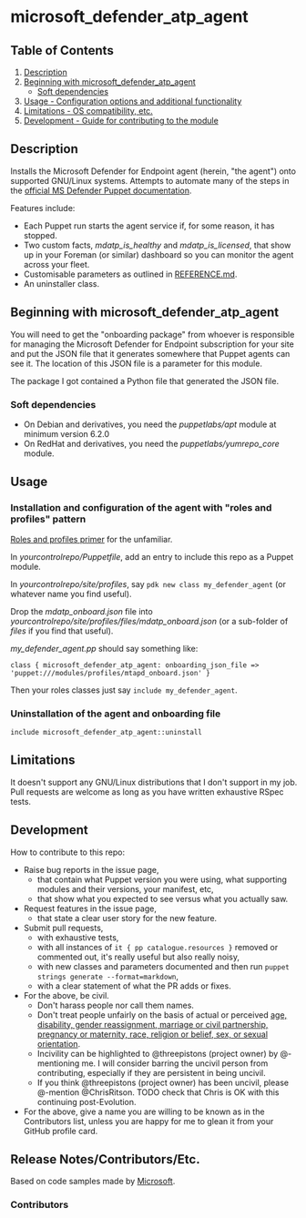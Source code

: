 # microsoft_defender_atp_agent

## Table of Contents

1. [Description](#description)
1. [Beginning with microsoft_defender_atp_agent](#beginning-with-microsoft_defender_atp_agent)
   - [Soft dependencies](#soft-dependencies)
1. [Usage - Configuration options and additional functionality](#usage)
1. [Limitations - OS compatibility, etc.](#limitations)
1. [Development - Guide for contributing to the module](#development)

## Description

Installs the Microsoft Defender for Endpoint agent (herein, "the agent") onto supported GNU/Linux systems.  Attempts to automate many of the steps in the [official MS Defender Puppet documentation][1].

Features include:
- Each Puppet run starts the agent service if, for some reason, it has stopped.
- Two custom facts, *mdatp_is_healthy* and *mdatp_is_licensed*, that show up in your Foreman (or similar) dashboard so you can monitor the agent across your fleet.
- Customisable parameters as outlined in [REFERENCE.md](REFERENCE.md).
- An uninstaller class.

##  Beginning with microsoft_defender_atp_agent

You will need to get the "onboarding package" from whoever is responsible for managing the Microsoft Defender for Endpoint subscription for your site and put the JSON file that it generates somewhere that Puppet agents can see it. The location of this JSON file is a parameter for this module.

The package I got contained a Python file that generated the JSON file. 

### Soft dependencies

- On Debian and derivatives, you need the *puppetlabs/apt* module at minimum version 6.2.0
- On RedHat and derivatives, you need the *puppetlabs/yumrepo_core* module.

## Usage

### Installation and configuration of the agent with "roles and profiles" pattern

[Roles and profiles primer][1] for the unfamiliar.

In *yourcontrolrepo/Puppetfile*, add an entry to include this repo as a Puppet module.

In *yourcontrolrepo/site/profiles*, say `pdk new class my_defender_agent` (or whatever name you find useful).

Drop the *mdatp_onboard.json* file into *yourcontrolrepo/site/profiles/files/mdatp_onboard.json* (or a sub-folder of *files* if you find that useful).

*my_defender_agent.pp* should say something like:

```
class { microsoft_defender_atp_agent: onboarding_json_file => 'puppet:///modules/profiles/mtapd_onboard.json' }
```

Then your roles classes just say `include my_defender_agent`.

### Uninstallation of the agent and onboarding file

```
include microsoft_defender_atp_agent::uninstall
```

## Limitations

It doesn't support any GNU/Linux distributions that I don't support in my job. Pull requests are welcome as long as you have written exhaustive RSpec tests.

## Development

How to contribute to this repo:
- Raise bug reports in the issue page,
  - that contain what Puppet version you were using, what supporting modules and their versions, your manifest, etc,
  - that show what you expected to see versus what you actually saw.
- Request features in the issue page,
  - that state a clear user story for the new feature.
- Submit pull requests,
  - with exhaustive tests,
  - with all instances of `it { pp catalogue.resources }` removed or commented out, it's really useful but also really noisy,
  - with new classes and parameters documented and then run `puppet strings generate --format=markdown`,
  - with a clear statement of what the PR adds or fixes.
- For the above, be civil.
  - Don't harass people nor call them names.
  - Don't treat people unfairly on the basis of actual or perceived [age, disability, gender reassignment, marriage or civil partnership, pregnancy or maternity, race, religion or belief, sex, or sexual orientation][2].
  - Incivility can be highlighted to @threepistons (project owner) by @-mentioning me. I will consider barring the uncivil person from contributing, especially if they are persistent in being uncivil.
  - If you think @threepistons (project owner) has been uncivil, please @-mention @ChrisRitson. TODO check that Chris is OK with this continuing post-Evolution.
- For the above, give a name you are willing to be known as in the Contributors list, unless you are happy for me to glean it from your GitHub profile card.

## Release Notes/Contributors/Etc.

Based on code samples made by [Microsoft][3].

### Contributors

[1]: https://puppet.com/docs/pe/2019.8/osp/the_roles_and_profiles_method.html
[2]: https://www.legislation.gov.uk/ukpga/2010/15/section/4/enacted
[3]: https://docs.microsoft.com/en-us/microsoft-365/security/defender-endpoint/linux-install-with-puppet
